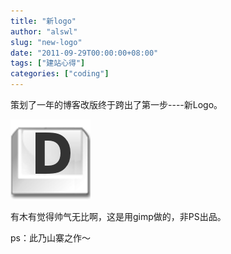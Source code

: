 ```yaml
---
title: "新logo"
author: "alswl"
slug: "new-logo"
date: "2011-09-29T00:00:00+08:00"
tags: ["建站心得"]
categories: ["coding"]
---
```


策划了一年的博客改版终于跨出了第一步----新Logo。

![image](/images/upload_dropbox/201109/d3_128.png)

有木有觉得帅气无比啊，这是用gimp做的，非PS出品。

ps：此乃山寨之作～

